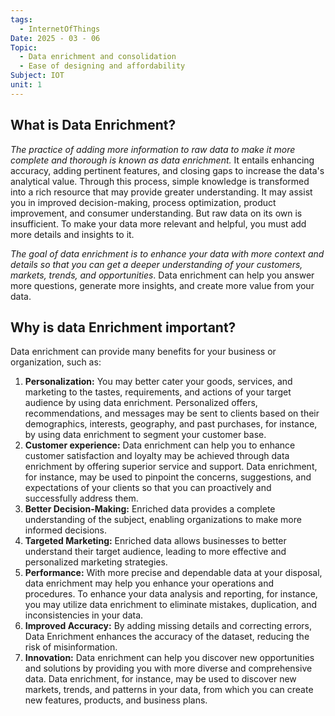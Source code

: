 ```yaml
---
tags:
  - InternetOfThings
Date: 2025 - 03 - 06
Topic:
  - Data enrichment and consolidation
  - Ease of designing and affordability
Subject: IOT
unit: 1
---
```

## What is Data Enrichment?
*The practice of adding more information to raw data to make it more complete and thorough is known as data enrichment.*
It entails enhancing accuracy, adding pertinent features, and closing gaps to increase the data's analytical value. Through this process, simple knowledge is transformed into a rich resource that may provide greater understanding. 
It may assist you in improved decision-making, process optimization, product improvement, and consumer understanding. But raw data on its own is insufficient. To make your data more relevant and helpful, you must add more details and insights to it.

*The goal of data enrichment is to enhance your data with more context and details so that you can get a deeper understanding of your customers, markets, trends, and opportunities*. Data enrichment can help you answer more questions, generate more insights, and create more value from your data.
## Why is data Enrichment important?
Data enrichment can provide many benefits for your business or organization, such as:

1. **Personalization:** You may better cater your goods, services, and marketing to the tastes, requirements, and actions of your target audience by using data enrichment. Personalized offers, recommendations, and messages may be sent to clients based on their demographics, interests, geography, and past purchases, for instance, by using data enrichment to segment your customer base.
2. **Customer experience:** Data enrichment can help you to enhance customer satisfaction and loyalty may be achieved through data enrichment by offering superior service and support. Data enrichment, for instance, may be used to pinpoint the concerns, suggestions, and expectations of your clients so that you can proactively and successfully address them.
3. **Better Decision-Making:** Enriched data provides a complete understanding of the subject, enabling organizations to make more informed decisions.
4. **Targeted Marketing:** Enriched data allows businesses to better understand their target audience, leading to more effective and personalized marketing strategies.
5. **Performance:** With more precise and dependable data at your disposal, data enrichment may help you enhance your operations and procedures. To enhance your data analysis and reporting, for instance, you may utilize data enrichment to eliminate mistakes, duplication, and inconsistencies in your data.
6. **Improved Accuracy:** By adding missing details and correcting errors, Data Enrichment enhances the accuracy of the dataset, reducing the risk of misinformation.
7. **Innovation:** Data enrichment can help you discover new opportunities and solutions by providing you with more diverse and comprehensive data. Data enrichment, for instance, may be used to discover new markets, trends, and patterns in your data, from which you can create new features, products, and business plans.